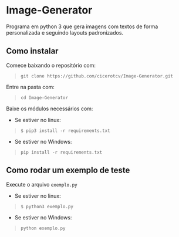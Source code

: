 # Image-Generator

Programa em python 3 que gera imagens com textos de forma personalizada e seguindo layouts padronizados.

## Como instalar

Comece baixando o repositório com:
> `git clone https://github.com/cicerotcv/Image-Generator.git`

Entre na pasta com:
> `cd Image-Generator`

Baixe os módulos necessários com:
- Se estiver no linux:
> `$ pip3 install -r requirements.txt`

- Se estiver no Windows:
> `pip install -r requirements.txt`

## Como rodar um exemplo de teste

Execute o arquivo `exemplo.py`

- Se estiver no linux:
> `$ python3 exemplo.py`

- Se estiver no Windows:
> `python exemplo.py`
